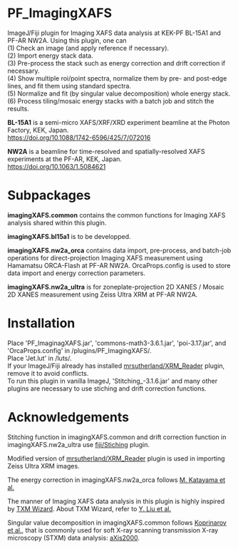 # PF_ImagingXAFS
ImageJ/Fiji plugin for Imaging XAFS data analysis at KEK-PF BL-15A1 and PF-AR NW2A.
Using this plugin, one can  
(1) Check an image (and apply reference if necessary).  
(2) Import energy stack data.  
(3) Pre-process the stack such as energy correction and drift correction if necessary.  
(4) Show multiple roi/point spectra, normalize them by pre- and post-edge lines, and fit them using standard spectra.  
(5) Normalize and fit (by singular value decomposition) whole energy stack.  
(6) Process tiling/mosaic energy stacks with a batch job and stitch the results.

**BL-15A1** is a semi-micro XAFS/XRF/XRD experiment beamline at the Photon Factory, KEK, Japan.  
<https://doi.org/10.1088/1742-6596/425/7/072016>

**NW2A** is a beamline for time-resolved and spatially-resolved XAFS experiments at the PF-AR, KEK, Japan.  
<https://doi.org/10.1063/1.5084621>

# Subpackages
**imagingXAFS.common** contains the common functions for Imaging XAFS analysis shared within this plugin.

**imagingXAFS.bl15a1** is to be developped.

**imagingXAFS.nw2a_orca** contains data import, pre-process, and batch-job operations for direct-projection Imaging XAFS measurement using Hamamatsu ORCA-Flash at PF-AR NW2A.
OrcaProps.config is used to store data import and energy correction parameters.

**imagingXAFS.nw2a_ultra** is for zoneplate-projection 2D XANES / Mosaic 2D XANES measurement using Zeiss Ultra XRM at PF-AR NW2A.

# Installation
Place 'PF_ImaginagXAFS.jar', 'commons-math3-3.6.1.jar', 'poi-3.17.jar', and 'OrcaProps.config' in /plugins/PF_ImagingXAFS/.  
Place 'Jet.lut' in /luts/.  
If your ImageJ/Fiji already has installed [mrsutherland/XRM_Reader](https://github.com/mrsutherland/XRM_Reader "mrsutherland/XRM_Reader: ImageJ plugin to read xrm files.") 
plugin, remove it to avoid conflicts.  
To run this plugin in vanilla ImageJ, 'Stitching_-3.1.6.jar' and many other plugins are necessary to use stiching and drift correction functions.

# Acknowledgements
Stitching function in imagingXAFS.common and drift correction function in imagingXAFS.nw2a_ultra use 
[fiji/Stiching](https://github.com/fiji/Stitching "fiji/Stitching: Fiji's Stitching plugins reconstruct big images from tiled input images.") 
plugin.

Modified version of [mrsutherland/XRM_Reader](https://github.com/mrsutherland/XRM_Reader "mrsutherland/XRM_Reader: ImageJ plugin to read xrm files.")
plugin is used in importing Zeiss Ultra XRM images.

The energy correction in imagingXAFS.nw2a_orca follows 
[M. Katayama et al.](https://doi.org/10.1107/S1600577515012990 "M. Katayama et al., J. Synchrotron Rad. 22, 1227 (2015).")

The manner of Imaging XAFS data analysis in this plugin is highly inspired by 
[TXM Wizard](https://sourceforge.net/projects/txm-wizard/ "TXM-Wizard download | SourceForge.net"). 
About TXM Wizard, refer to [Y. Liu et al.](https://doi.org/10.1107/S0909049511049144 "Y. Liu et al., J. Synchrotron Rad. 19, 281 (2012).")

Singular value decomposition in imagingXAFS.common follows [Koprinarov et al.](https://doi.org/10.1021/jp013281l "I. N. Koprinarov et al., J. Phys. Chem. B 106, 5358 (2002)."),
that is commonly used for soft X-ray scanning transmission X-ray microscopy (STXM) data analysis: 
[aXis2000](http://unicorn.chemistry.mcmaster.ca/axis/aXis2000.html "aXis2000 source").
